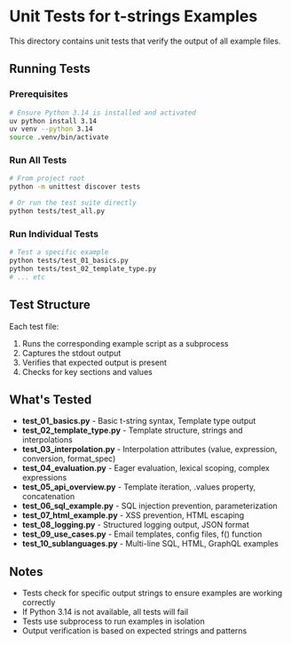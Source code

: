 # Unit Tests for t-strings Examples

This directory contains unit tests that verify the output of all example files.

## Running Tests

### Prerequisites

```bash
# Ensure Python 3.14 is installed and activated
uv python install 3.14
uv venv --python 3.14
source .venv/bin/activate
```

### Run All Tests

```bash
# From project root
python -m unittest discover tests

# Or run the test suite directly
python tests/test_all.py
```

### Run Individual Tests

```bash
# Test a specific example
python tests/test_01_basics.py
python tests/test_02_template_type.py
# ... etc
```

## Test Structure

Each test file:
1. Runs the corresponding example script as a subprocess
2. Captures the stdout output
3. Verifies that expected output is present
4. Checks for key sections and values

## What's Tested

- **test_01_basics.py** - Basic t-string syntax, Template type output
- **test_02_template_type.py** - Template structure, strings and interpolations
- **test_03_interpolation.py** - Interpolation attributes (value, expression, conversion, format_spec)
- **test_04_evaluation.py** - Eager evaluation, lexical scoping, complex expressions
- **test_05_api_overview.py** - Template iteration, .values property, concatenation
- **test_06_sql_example.py** - SQL injection prevention, parameterization
- **test_07_html_example.py** - XSS prevention, HTML escaping
- **test_08_logging.py** - Structured logging output, JSON format
- **test_09_use_cases.py** - Email templates, config files, f() function
- **test_10_sublanguages.py** - Multi-line SQL, HTML, GraphQL examples

## Notes

- Tests check for specific output strings to ensure examples are working correctly
- If Python 3.14 is not available, all tests will fail
- Tests use subprocess to run examples in isolation
- Output verification is based on expected strings and patterns